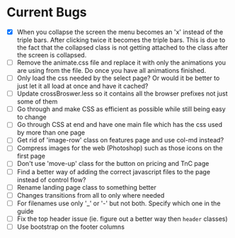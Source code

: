 Current Bugs
================
- [x] When you collapse the screen the menu becomes an 'x' instead of the triple bars. After clicking twice it becomes the triple bars. This is due to the fact that the collapsed class is not getting attached to the class after the screen is collapsed.
- [ ] Remove the animate.css file and replace it with only the animations you are using from the file. Do once you have all animations finished.
- [ ] Only load the css needed by the select page? Or would it be better to just let it all load at once and have it cached?
- [ ] Update crossBroswer.less so it contains all the browser prefixes not just some of them
- [ ] Go through and make CSS as efficient as possible while still being easy to change
- [ ] Go through CSS at end and have one main file which has the css used by more than one page
- [ ] Get rid of 'image-row' class on features page and use col-md instead?
- [ ] Compress images for the web (Photoshop) such as those icons on the first page
- [ ] Don't use 'move-up' class for the button on pricing and TnC page
- [ ] Find a better way of adding the correct javascript files to the page instead of control flow?
- [ ] Rename landing page class to something better
- [ ] Changes transitions from all to only where needed
- [ ] For filenames use only '_' or '-' but not both. Specify which one in the guide
- [ ] Fix the top header issue (ie. figure out a better way then `header` classes)
- [ ] Use bootstrap on the footer columns